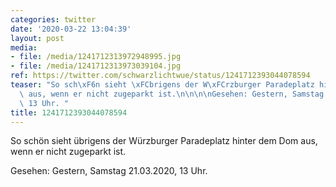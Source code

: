 ```yaml
---
categories: twitter
date: '2020-03-22 13:04:39'
layout: post
media:
- file: /media/1241712313972948995.jpg
- file: /media/1241712313973039104.jpg
ref: https://twitter.com/schwarzlichtwue/status/1241712393044078594
teaser: "So sch\xF6n sieht \xFCbrigens der W\xFCrzburger Paradeplatz hinter dem Dom\
  \ aus, wenn er nicht zugeparkt ist.\n\n\n\nGesehen: Gestern, Samstag 21.03.2020,\
  \ 13 Uhr. "
title: 1241712393044078594
---
```

So schön sieht übrigens der Würzburger Paradeplatz hinter dem Dom aus, wenn er nicht zugeparkt ist.



Gesehen: Gestern, Samstag 21.03.2020, 13 Uhr. 